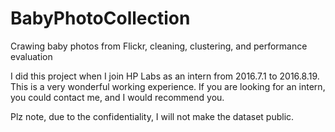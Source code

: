 # BabyPhotoCollection
Crawing baby photos from Flickr, cleaning, clustering, and performance evaluation

I did this project when I join HP Labs as an intern from 2016.7.1 to 2016.8.19. This is a very wonderful working experience. If you are looking for an intern, you could contact me, and I would recommend you.

Plz note, due to the confidentiality, I will not make the dataset public.